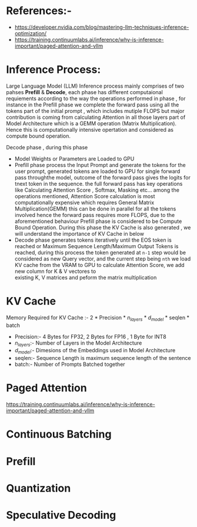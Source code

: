 # References:- 
- https://developer.nvidia.com/blog/mastering-llm-techniques-inference-optimization/
- https://training.continuumlabs.ai/inference/why-is-inference-important/paged-attention-and-vllm
  
# Inference Process:
  Large Language Model (LLM) Inference process mainly comprises of two pahses **Prefill** & **Decode**, each phase has different computaional requiements according to the way the operations 
  performed in phase , for instance in the Prefill phase we complete the forward pass using all the tokens part of the initial prompt , which includes mutiple FLOPS but major contribution is 
  coming from calculating Attention in all those layers part of Model  Architecture which is a GEMM operation (Matrix Multiplication). Hence this is computationally intensive opertation and 
  considered as compute bound operation.

  Decode phase , during this phase 
  
  - Model Weights or Parameters are Loaded to GPU 
  - Prefill phase process the Input Prompt and generate the tokens for the user prompt, generated tokens are loaded to GPU for single forward pass throughthe model,
    outcome of the forward pass gives the logits for tnext token in the sequence. the full forward pass has key operations like Calculating Attention Score , Softmax, Masking etc...
    among the operations mentioned, Attention Score calculation is most computationally expensive which requires General Matrix Multiplication(GEMM) this can be done in parallel
    for all the tokens involved hence the forward pass requires more FLOPS, due to the aforementioned behaviour Prefill phase is considered to be Compute Bound Operation. During
    this phase the KV Cache is also generated , we will understand the importance of KV Cache in below
  - Decode phase generates tokens iteratively until the EOS token is reached or Maximum Sequence Length/Maximum Output Tokens is reached, during this process the token generated at `n-1`
    step would be considered as new Query vector, and the current step being `nth` we load KV cache from the VRAM to GPU to calculate Attention Score, we add new column for K & V vectores to   
    existing K, V matrices and peform the matrix multiplication  
    
  


# KV Cache

 Memory Required for KV Cache :- 2 * Precision * $n_{layers}$ * $d_{model}$ * seqlen * batch
 - Precision:- 4 Bytes for FP32, 2 Bytes for FP16 , 1 Byte for INT8
 - $n_{layers}$:- Number of Layers in the Model Architecture
 - $d_{model}$:- Dimesions of the Embeddings used in Model Architecture
 - seqlen:- Sequence Length is maximum sequence length of the sentence 
 - batch:- Number of Prompts Batched together
 
# Paged Attention
 https://training.continuumlabs.ai/inference/why-is-inference-important/paged-attention-and-vllm
# Continuous Batching
# Prefill
# Quantization
# Speculative Decoding


